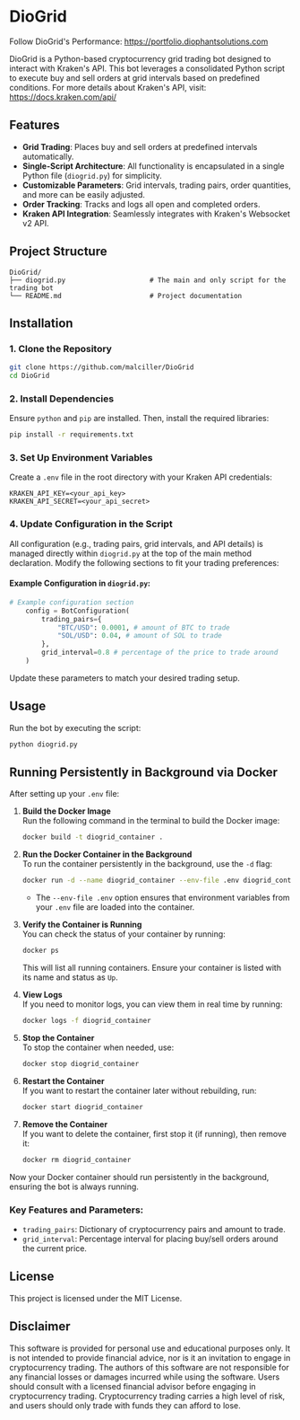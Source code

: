 
# DioGrid
Follow DioGrid's Performance: https://portfolio.diophantsolutions.com

DioGrid is a Python-based cryptocurrency grid trading bot designed to interact with Kraken's API. 
This bot leverages a consolidated Python script to execute buy and sell orders at grid intervals based on predefined conditions.
For more details about Kraken's API, visit: https://docs.kraken.com/api/

## Features

- **Grid Trading**: Places buy and sell orders at predefined intervals automatically.
- **Single-Script Architecture**: All functionality is encapsulated in a single Python file (`diogrid.py`) for simplicity.
- **Customizable Parameters**: Grid intervals, trading pairs, order quantities, and more can be easily adjusted.
- **Order Tracking**: Tracks and logs all open and completed orders.
- **Kraken API Integration**: Seamlessly integrates with Kraken's Websocket v2 API.

## Project Structure

```
DioGrid/
├── diogrid.py                     # The main and only script for the trading bot
└── README.md                      # Project documentation
```

## Installation

### 1. Clone the Repository

```bash
git clone https://github.com/malciller/DioGrid
cd DioGrid
```

### 2. Install Dependencies

Ensure `python` and `pip` are installed. Then, install the required libraries:

```bash
pip install -r requirements.txt
```

### 3. Set Up Environment Variables

Create a `.env` file in the root directory with your Kraken API credentials:

```
KRAKEN_API_KEY=<your_api_key>
KRAKEN_API_SECRET=<your_api_secret>
```

### 4. Update Configuration in the Script

All configuration (e.g., trading pairs, grid intervals, and API details) is managed directly within `diogrid.py` at the top of the main method declaration. Modify the following sections to fit your trading preferences:

#### Example Configuration in `diogrid.py`:
```python
# Example configuration section
    config = BotConfiguration(
        trading_pairs={
            "BTC/USD": 0.0001, # amount of BTC to trade
            "SOL/USD": 0.04, # amount of SOL to trade
        },
        grid_interval=0.8 # percentage of the price to trade around 
    )
```
Update these parameters to match your desired trading setup.

## Usage

Run the bot by executing the script:

```bash
python diogrid.py
```


## Running Persistently in Background via Docker

After setting up your `.env` file:

1. **Build the Docker Image**  
   Run the following command in the terminal to build the Docker image:

   ```bash
   docker build -t diogrid_container .
   ```

2. **Run the Docker Container in the Background**  
   To run the container persistently in the background, use the `-d` flag:

   ```bash
   docker run -d --name diogrid_container --env-file .env diogrid_container
   ```

   - The `--env-file .env` option ensures that environment variables from your `.env` file are loaded into the container.

3. **Verify the Container is Running**  
   You can check the status of your container by running:

   ```bash
   docker ps
   ```

   This will list all running containers. Ensure your container is listed with its name and status as `Up`.

4. **View Logs**  
   If you need to monitor logs, you can view them in real time by running:

   ```bash
   docker logs -f diogrid_container
   ```

5. **Stop the Container**  
   To stop the container when needed, use:

   ```bash
   docker stop diogrid_container
   ```

6. **Restart the Container**  
   If you want to restart the container later without rebuilding, run:

   ```bash
   docker start diogrid_container
   ```

7. **Remove the Container**  
   If you want to delete the container, first stop it (if running), then remove it:

   ```bash
   docker rm diogrid_container
   ```

Now your Docker container should run persistently in the background, ensuring the bot is always running.


### Key Features and Parameters:

- `trading_pairs`: Dictionary of cryptocurrency pairs and amount to trade.
- `grid_interval`: Percentage interval for placing buy/sell orders around the current price.


## License

This project is licensed under the MIT License.

## Disclaimer

This software is provided for personal use and educational purposes only. It is not intended to provide financial advice, nor is it an invitation to engage in cryptocurrency trading. The authors of this software are not responsible for any financial losses or damages incurred while using the software. Users should consult with a licensed financial advisor before engaging in cryptocurrency trading. Cryptocurrency trading carries a high level of risk, and users should only trade with funds they can afford to lose.
